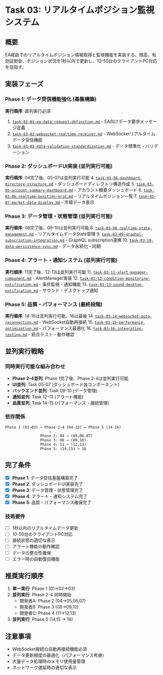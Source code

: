 # Task 03: リアルタイムポジション監視システム

## 概要
EA経由でのリアルタイムポジション情報取得と監視機能を実装する。残高、有効証拠金、ポジション状況を1秒以内で更新し、10-50台のクライアントPC対応を目指す。

## 実装フェーズ

### Phase 1: データ受信機能強化 (基盤構築)
**実行順序**: 直列実行必須
1. [`task-03-01-ea-data-request-definition.md`](./task-03-01-ea-data-request-definition.md) - EA向けデータ要求メッセージ定義
2. [`task-03-02-websocket-realtime-receiver.md`](./task-03-02-websocket-realtime-receiver.md) - WebSocketリアルタイムデータ受信機能
3. [`task-03-03-data-validation-standardization.md`](./task-03-03-data-validation-standardization.md) - データ標準化・バリデーション

### Phase 2: ダッシュボードUI実装 (並列実行可能)
**実行順序**: 04完了後、05-07は並列実行可能
4. [`task-03-04-dashboard-directory-structure.md`](./task-03-04-dashboard-directory-structure.md) - ダッシュボードディレクトリ構造作成
5. [`task-03-05-account-summary-dashboard.md`](./task-03-05-account-summary-dashboard.md) - アカウント概要ダッシュボード
6. [`task-03-06-realtime-position-grid.md`](./task-03-06-realtime-position-grid.md) - リアルタイムポジション一覧
7. [`task-03-07-market-data-display.md`](./task-03-07-market-data-display.md) - 市場データ表示

### Phase 3: データ管理・状態管理 (並列実行可能)
**実行順序**: 08完了後、09-10は並列実行可能
8. [`task-03-08-realtime-state-management.md`](./task-03-08-realtime-state-management.md) - リアルタイムデータState管理
9. [`task-03-09-graphql-subscription-integration.md`](./task-03-09-graphql-subscription-integration.md) - GraphQL subscription連携
10. [`task-03-10-data-persistence-sync.md`](./task-03-10-data-persistence-sync.md) - データ永続化・同期

### Phase 4: アラート・通知システム (並列実行可能)
**実行順序**: 11完了後、12-13は並列実行可能
11. [`task-03-11-alert-manager-component.md`](./task-03-11-alert-manager-component.md) - AlertManager実装
12. [`task-03-12-condition-monitoring-notification.md`](./task-03-12-condition-monitoring-notification.md) - 条件監視・通知機能
13. [`task-03-13-sound-desktop-notification.md`](./task-03-13-sound-desktop-notification.md) - サウンド・デスクトップ通知

### Phase 5: 品質・パフォーマンス (最終段階)
**実行順序**: 14-15は並列実行可能、16は最後
14. [`task-03-14-websocket-auto-reconnection.md`](./task-03-14-websocket-auto-reconnection.md) - WebSocket自動再接続
15. [`task-03-15-performance-optimization.md`](./task-03-15-performance-optimization.md) - パフォーマンス最適化
16. [`task-03-16-integration-testing.md`](./task-03-16-integration-testing.md) - 統合テスト・動作確認

## 並列実行戦略

### 同時実行可能な組み合わせ
- **Phase 2-4並列**: Phase 1完了後、Phase 2-4は並列実行可能
- **UI並列**: Task 05-07 (ダッシュボード各コンポーネント)
- **バックエンド並列**: Task 09-10 (データ管理)
- **通知並列**: Task 12-13 (アラート機能)
- **品質並列**: Task 14-15 (パフォーマンス・接続管理)

### 依存関係
```
Phase 1 (01-03) → Phase 2-4 (04-13) → Phase 5 (14-16)
                    ↓
                Phase 2: 04 → (05,06,07)
                Phase 3: 08 → (09,10)
                Phase 4: 11 → (12,13)
                Phase 5: (14,15) → 16
```

## 完了条件
- [x] **Phase 1**: データ受信基盤構築完了
- [x] **Phase 2**: ダッシュボードUI実装完了
- [x] **Phase 3**: データ管理・状態管理完了
- [x] **Phase 4**: アラート・通知システム完了
- [x] **Phase 5**: 品質・パフォーマンス確保完了

### 技術要件
- [ ] 1秒以内のリアルタイムデータ更新
- [ ] 10-50台のクライアントPC対応
- [ ] 接続状態の適切な表示
- [ ] アラート機能の動作確認
- [ ] データの整合性確保
- [ ] エラー時の自動復旧機能

## 推奨実行順序
1. **単一実行**: Phase 1 (01→02→03)
2. **並列実行**: Phase 2-4 同時開始
   - 開発者A: Phase 2 (04→05,06,07)
   - 開発者B: Phase 3 (08→09,10)
   - 開発者C: Phase 4 (11→12,13)
3. **並列実行**: Phase 5 (14,15 → 16)

## 注意事項
- WebSocket接続の自動再接続機能必須
- データ更新頻度の最適化（パフォーマンス考慮）
- 大量データ処理時のメモリ使用量管理
- ネットワーク遅延時の適切な表示